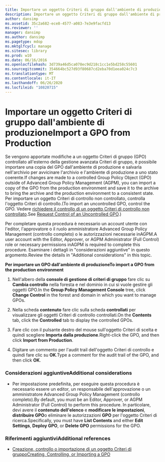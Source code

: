 ```yaml
---
title: Importare un oggetto Criteri di gruppo dall'ambiente di produzione
description: Importare un oggetto Criteri di gruppo dall'ambiente di produzione
author: dansimp
ms.assetid: 35c2a682-ece8-4577-a083-7e3e9facfd13
ms.reviewer: ''
manager: dansimp
ms.author: dansimp
ms.pagetype: mdop
ms.mktglfcycl: manage
ms.sitesec: library
ms.prod: w10
ms.date: 06/16/2016
ms.openlocfilehash: 3d739a46d5ca078ec9d218c1cc1e5bd258c55601
ms.sourcegitcommit: 354664bc527d93f80687cd2eba70d1eea024c7c3
ms.translationtype: MT
ms.contentlocale: it-IT
ms.lasthandoff: 06/26/2020
ms.locfileid: "10820715"
---
```

# <span data-ttu-id="c28a8-103">Importare un oggetto Criteri di gruppo dall'ambiente di produzione</span><span class="sxs-lookup"><span data-stu-id="c28a8-103">Import a GPO from Production</span></span>


<span data-ttu-id="c28a8-104">Se vengono apportate modifiche a un oggetto Criteri di gruppo (GPO) controllato all'esterno della gestione avanzata Criteri di gruppo, è possibile importare una copia del GPO dall'ambiente di produzione e salvarla nell'archivio per avvicinare l'archivio e l'ambiente di produzione a uno stato coerente.</span><span class="sxs-lookup"><span data-stu-id="c28a8-104">If changes are made to a controlled Group Policy Object (GPO) outside of Advanced Group Policy Management (AGPM), you can import a copy of the GPO from the production environment and save it to the archive to bring the archive and the production environment to a consistent state.</span></span> <span data-ttu-id="c28a8-105">Per importare un oggetto Criteri di controllo non controllato, controlla l'oggetto Criteri di controllo.</span><span class="sxs-lookup"><span data-stu-id="c28a8-105">(To import an uncontrolled GPO, control the GPO.</span></span> <span data-ttu-id="c28a8-106">Vedere [richiedere il controllo di un oggetto Criteri di controllo non controllato](request-control-of-an-uncontrolled-gpo-agpm30ops.md).</span><span class="sxs-lookup"><span data-stu-id="c28a8-106">See [Request Control of an Uncontrolled GPO](request-control-of-an-uncontrolled-gpo-agpm30ops.md).)</span></span>

<span data-ttu-id="c28a8-107">Per completare questa procedura è necessario un account utente con l'editor, l'approvatore o il ruolo amministratore Advanced Group Policy Management (controllo completo) o le autorizzazioni necessarie inAGPM.</span><span class="sxs-lookup"><span data-stu-id="c28a8-107">A user account with the Editor, Approver, or AGPM Administrator (Full Control) role or necessary permissions inAGPM is required to complete this procedure.</span></span> <span data-ttu-id="c28a8-108">Esaminare i dettagli in "considerazioni aggiuntive" in questo argomento.</span><span class="sxs-lookup"><span data-stu-id="c28a8-108">Review the details in "Additional considerations" in this topic.</span></span>

**<span data-ttu-id="c28a8-109">Per importare un GPO dall'ambiente di produzione</span><span class="sxs-lookup"><span data-stu-id="c28a8-109">To import a GPO from the production environment</span></span>**

1.  <span data-ttu-id="c28a8-110">Nell'albero della **console di gestione di criteri di gruppo** fare clic su **Cambia controllo** nella foresta e nel dominio in cui si vuole gestire gli oggetti GPO.</span><span class="sxs-lookup"><span data-stu-id="c28a8-110">In the **Group Policy Management Console** tree, click **Change Control** in the forest and domain in which you want to manage GPOs.</span></span>

2.  <span data-ttu-id="c28a8-111">Nella scheda **contenuto** fare clic sulla scheda **controllati** per visualizzare gli oggetti Criteri di controllo controllati.</span><span class="sxs-lookup"><span data-stu-id="c28a8-111">On the **Contents** tab, click the **Controlled** tab to display the controlled GPOs.</span></span>

3.  <span data-ttu-id="c28a8-112">Fare clic con il pulsante destro del mouse sull'oggetto Criteri di scelta e quindi scegliere **Importa dalla produzione**.</span><span class="sxs-lookup"><span data-stu-id="c28a8-112">Right-click the GPO, and then click **Import from Production**.</span></span>

4.  <span data-ttu-id="c28a8-113">Digitare un commento per l'audit trail dell'oggetto Criteri di controllo e quindi fare clic su **OK**.</span><span class="sxs-lookup"><span data-stu-id="c28a8-113">Type a comment for the audit trail of the GPO, and then click **OK**.</span></span>

### <span data-ttu-id="c28a8-114">Considerazioni aggiuntive</span><span class="sxs-lookup"><span data-stu-id="c28a8-114">Additional considerations</span></span>

-   <span data-ttu-id="c28a8-115">Per impostazione predefinita, per eseguire questa procedura è necessario essere un editor, un responsabile dell'approvazione o un amministratore Advanced Group Policy Management (controllo completo).</span><span class="sxs-lookup"><span data-stu-id="c28a8-115">By default, you must be an Editor, Approver, or AGPM Administrator (Full Control) to perform this procedure.</span></span> <span data-ttu-id="c28a8-116">In particolare, devi avere il **contenuto dell'elenco** e **modificare le impostazioni**, **distribuire GPO**o eliminare le autorizzazioni **GPO** per l'oggetto Criteri di ricerca.</span><span class="sxs-lookup"><span data-stu-id="c28a8-116">Specifically, you must have **List Contents** and either **Edit Settings**, **Deploy GPO**, or **Delete GPO** permissions for the GPO.</span></span>

### <span data-ttu-id="c28a8-117">Riferimenti aggiuntivi</span><span class="sxs-lookup"><span data-stu-id="c28a8-117">Additional references</span></span>

-   [<span data-ttu-id="c28a8-118">Creazione, controllo o importazione di un oggetto Criteri di gruppo</span><span class="sxs-lookup"><span data-stu-id="c28a8-118">Creating, Controlling, or Importing a GPO</span></span>](creating-controlling-or-importing-a-gpo-agpm30ops.md)

 

 





